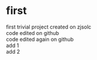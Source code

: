 # first
first trivial project created on zjsolc<br>
code edited on github<br>
code edited again on github <br>
add 1 <br>
add 2 <br>
